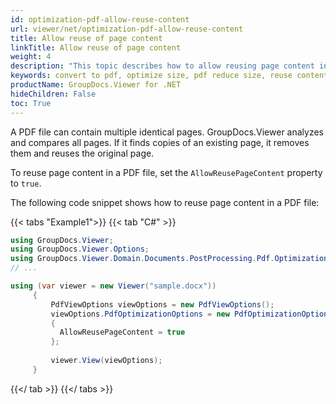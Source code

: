 ```yaml
---
id: optimization-pdf-allow-reuse-content
url: viewer/net/optimization-pdf-allow-reuse-content
title: Allow reuse of page content
linkTitle: Allow reuse of page content
weight: 4
description: "This topic describes how to allow reusing page content in PDF file using the GroupDocs.Viewer .NET API (C#)."
keywords: convert to pdf, optimize size, pdf reduce size, reuse content
productName: GroupDocs.Viewer for .NET
hideChildren: False
toc: True
---
```

A PDF file can contain multiple identical pages. GroupDocs.Viewer analyzes and compares all pages. If it finds copies of an existing page, it removes them and reuses the original page.

To reuse page content in a PDF file, set the `AllowReusePageContent` property to `true`.

The following code snippet shows how to reuse page content in a PDF file:

{{< tabs "Example1">}}
{{< tab "C#" >}}
```csharp
using GroupDocs.Viewer;
using GroupDocs.Viewer.Options;
using GroupDocs.Viewer.Domain.Documents.PostProcessing.Pdf.Optimization;
// ...

using (var viewer = new Viewer("sample.docx"))
     {
         PdfViewOptions viewOptions = new PdfViewOptions();
         viewOptions.PdfOptimizationOptions = new PdfOptimizationOptions()
         {
           AllowReusePageContent = true
         };
     
         viewer.View(viewOptions);
     }
```
{{</ tab >}}
{{</ tabs >}}

